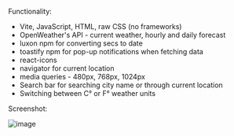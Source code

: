 Functionality:
- Vite, JavaScript, HTML, raw CSS (no frameworks)
- OpenWeather's API - current weather, hourly and daily forecast
- luxon npm for converting secs to date
- toastify npm for pop-up notifications when fetching data
- react-icons
- navigator for current location
- media queries - 480px, 768px, 1024px
- Search bar for searching city name or through current location
- Switching between C° or F°  weather units

Screenshot:

![image](https://github.com/user-attachments/assets/429d09ec-d61b-4629-9b01-9f4e4fa9db6e)

 
 
